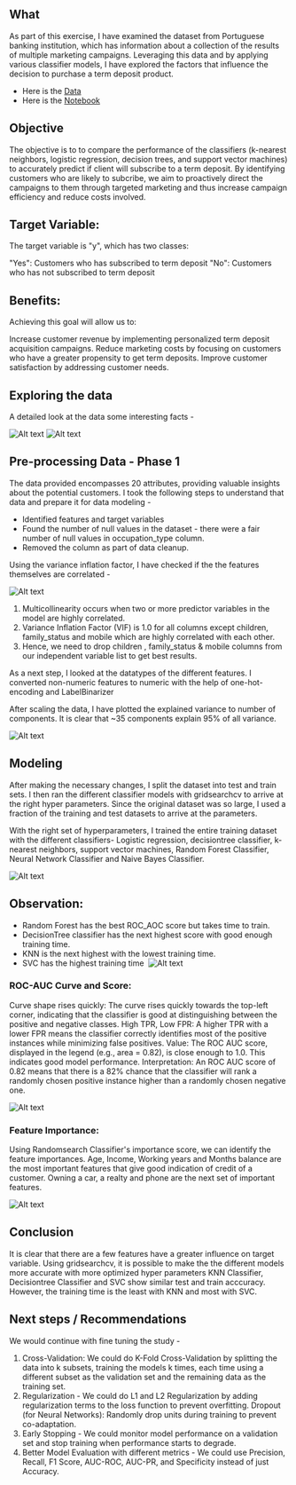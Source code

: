 ## What 

As part of this exercise, I have examined the dataset from Portuguese banking institution, which has information about a collection of the results of multiple marketing campaigns. Leveraging this data and by applying various classifier models, I have explored the factors that influence the decision to purchase a term deposit product. 


- Here is the [Data](https://github.com/csonamohan/module_17_starter/blob/main/data/bank-additional/bank-additional-full.csv)
- Here is the [Notebook](https://github.com/csonamohan/module_17_starter/blob/main/prompt_III.ipynb)


## Objective

The objective is to to compare the performance of the classifiers (k-nearest neighbors, logistic regression, decision trees, and support vector machines) to accurately predict if client will subscribe to a term deposit. By identifying customers who are likely to subcribe, we aim to proactively direct the campaigns to them through targeted marketing and thus increase campaign efficiency and reduce costs involved.

## Target Variable:

The target variable is "y", which has two classes:

"Yes": Customers who has subscribed to term deposit "No": Customers who has not subscribed to term deposit

## Benefits:

Achieving this goal will allow us to:

Increase customer revenue by implementing personalized term deposit acquisition campaigns. Reduce marketing costs by focusing on customers who have a greater propensity to get term deposits. Improve customer satisfaction by addressing customer needs.


## Exploring the data

A detailed look at the data some interesting facts - 

![Alt text](images/1.png)
![Alt text](images/2.png)


## Pre-processing Data - Phase 1

The data provided encompasses 20 attributes, providing valuable insights about the potential customers. I took the following steps to understand that data and prepare it for data modeling - 

- Identified features and target variables
- Found the number of null values in the dataset - there were a fair number of null values in occupation_type column.
- Removed the column as part of data cleanup.

Using the variance inflation factor, I have checked if the the features themselves are correlated - 

![Alt text](images/6.png)

1. Multicollinearity occurs when two or more predictor variables in the model are highly correlated.
2. Variance Inflation Factor (VIF) is 1.0 for all columns except children, family_status and mobile which are highly correlated with each other.
3. Hence, we need to drop children , family_status & mobile columns from our independent variable list to get best results.

As a next step, I looked at the datatypes of the different features. I converted non-numeric features to numeric with the help of one-hot-encoding and LabelBinarizer

After scaling the data, I have plotted the explained variance to number of components. It is clear that ~35 components explain 95% of all variance.

![Alt text](images/3.png)

## Modeling 

After making the necessary changes, I split the dataset into test and train sets. I then ran the different classifier models with gridsearchcv to arrive at the right hyper parameters. Since the original dataset was so large, I used a fraction of the training and test datasets to arrive at the parameters.

With the right set of hyperparameters, I trained the entire training dataset with the different classifiers- Logistic regression, decisiontree classifier, k-nearest neighbors, support vector machines, Random Forest Classifier, Neural Network Classifier and Naive Bayes Classifier. 

![Alt text](images/4.png)

## Observation:

- Random Forest has the best ROC_AOC score but takes time to train.
- DecisionTree classifier has the next highest score with good enough training time.
- KNN is the next highest with the lowest training time.
- SVC has the highest training time
​
![Alt text](images/5.png)

### ROC-AUC Curve and Score:

Curve shape rises quickly: The curve rises quickly towards the top-left corner, indicating that the classifier is good at distinguishing between the positive and negative classes.
High TPR, Low FPR: A higher TPR with a lower FPR means the classifier correctly identifies most of the positive instances while minimizing false positives.
Value: The ROC AUC score, displayed in the legend (e.g., area = 0.82), is close enough to 1.0. This indicates good model performance.
Interpretation: An ROC AUC score of 0.82 means that there is a 82% chance that the classifier will rank a randomly chosen positive instance higher than a randomly chosen negative one.

![Alt text](images/6.png)

### Feature Importance:

Using Randomsearch Classifier's importance score, we can identify the feature importances. Age, Income, Working years and Months balance are the most important features that give good indication of credit of a customer. Owning a car, a realty and phone are the next set of important features.


![Alt text](images/7.png)

## Conclusion

It is clear that there are a few features have a greater influence on target variable. Using gridsearchcv, it is possible to make the the different models more accurate with more optimized hyper parameters KNN Classifier, Decisiontree Classifier and SVC show similar test and train acccuracy. However, the training time is the least with KNN and most with SVC.

## Next steps / Recommendations

We would continue with fine tuning the study - 
    
1. Cross-Validation: We could do K-Fold Cross-Validation by splitting the data into k subsets, training the models k times, each time using a different subset as the validation set and the remaining data as the training set.
2. Regularization - We could do L1 and L2 Regularization by adding regularization terms to the loss function to prevent overfitting.
Dropout (for Neural Networks): Randomly drop units during training to prevent co-adaptation.
3. Early Stopping - We could monitor model performance on a validation set and stop training when performance starts to degrade.
4. Better Model Evaluation with different metrics - We could use Precision, Recall, F1 Score, AUC-ROC, AUC-PR, and Specificity instead of just Accuracy.
